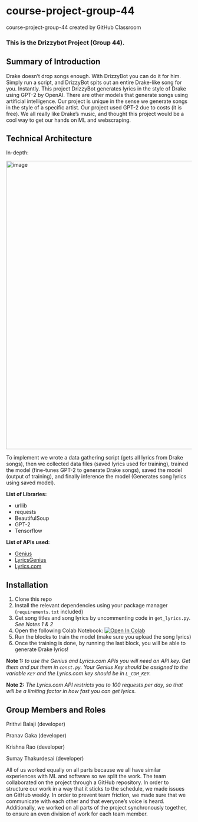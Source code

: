 # course-project-group-44
course-project-group-44 created by GitHub Classroom

### This is the Drizzybot Project (Group 44).

## Summary of Introduction

 Drake doesn’t drop songs enough. With DrizzyBot you can do it for him. Simply run a script, and DrizzyBot spits out an entire Drake-like song for you. Instantly. This project DrizzyBot generates lyrics in the style of Drake using GPT-2 by OpenAI. There are other models that generate songs using artificial intelligence. Our project is unique in the sense we generate songs in the style of a specific artist. Our project used GPT-2 due to costs (it is free). We all really like Drake’s music, and thought this project would be a cool way to get our hands on ML and webscraping.

## Technical Architecture

In-depth:

<img width="780" alt="image" src="https://user-images.githubusercontent.com/22452113/206310404-00c8c531-f7ce-4a8a-ad59-c2ccc36bba57.png">

To implement we wrote a data gathering script (gets all lyrics from Drake songs), then we 
collected data files (saved lyrics used for training), trained the model (fine-tunes GPT-2 to generate Drake songs), saved the model (output of training), and finally inference the model (Generates song lyrics using saved model).

**List of Libraries:**

* urllib
* requests
* BeautifulSoup
* GPT-2
* Tensorflow

**List of APIs used:**

* [Genius]([url](https://docs.genius.com/#/annotations-h2))
* [LyricsGenius]([url](https://lyricsgenius.readthedocs.io/en/master/))
* [Lyrics.com]([url](https://www.lyrics.com/lyrics_api.php))

## Installation

1. Clone this repo
2. Install the relevant dependencies using your package manager (`requirements.txt` included)
3. Get song titles and song lyrics by uncommenting code in `get_lyrics.py`. _See Notes 1 & 2_
4. Open the following Colab Notebook: [![Open In Colab](https://colab.research.google.com/assets/colab-badge.svg)](https://colab.research.google.com/drive/14IsF81EZACLEt6ZCWPkQiNLSujeviWNU?usp=sharing)
5. Run the blocks to train the model (make sure you upload the song lyrics)
6. Once the training is done, by running the last block, you will be able to generate Drake lyrics!


**Note 1:** _to use the Genius and Lyrics.com APIs you will need an API key. Get them and put them in `const.py`. Your Genius Key should be assigned to the variable `KEY` and the Lyrics.com key should be in `L_COM_KEY`._

**Note 2:** _The Lyrics.com API restricts you to 100 requests per day, so that will be a limiting factor in how fast you can get lyrics._

## Group Members and Roles

Prithvi Balaji (developer)

Pranav Gaka (developer)

Krishna Rao (developer)

Sumay Thakurdesai (developer)

All of us worked equally on all parts because we all have similar experiences with ML and software so we split the work. The team collaborated on the project through a GitHub repository. In order to structure our work in a way that it sticks to the schedule, we made issues on GitHub weekly. In order to prevent team friction, we made sure that we communicate with each other and that everyone’s voice is heard. Additionally, we worked on all parts of the project synchronously together, to ensure an even division of work for each team member. 
